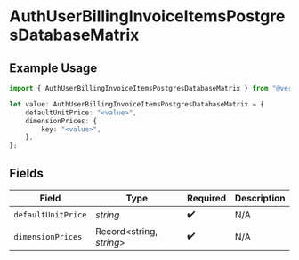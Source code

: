 # AuthUserBillingInvoiceItemsPostgresDatabaseMatrix

## Example Usage

```typescript
import { AuthUserBillingInvoiceItemsPostgresDatabaseMatrix } from "@vercel/sdk/models/components";

let value: AuthUserBillingInvoiceItemsPostgresDatabaseMatrix = {
    defaultUnitPrice: "<value>",
    dimensionPrices: {
        key: "<value>",
    },
};
```

## Fields

| Field                    | Type                     | Required                 | Description              |
| ------------------------ | ------------------------ | ------------------------ | ------------------------ |
| `defaultUnitPrice`       | *string*                 | :heavy_check_mark:       | N/A                      |
| `dimensionPrices`        | Record<string, *string*> | :heavy_check_mark:       | N/A                      |